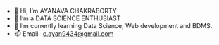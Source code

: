 - 👋 Hi, I’m AYANAVA CHAKRABORTY
- 👀 I’m a DATA SCIENCE ENTHUSIAST
- 🌱 I’m currently learning Data Science, Web development and BDMS.
- 📫 Email- c.ayan9434@gmail.com
